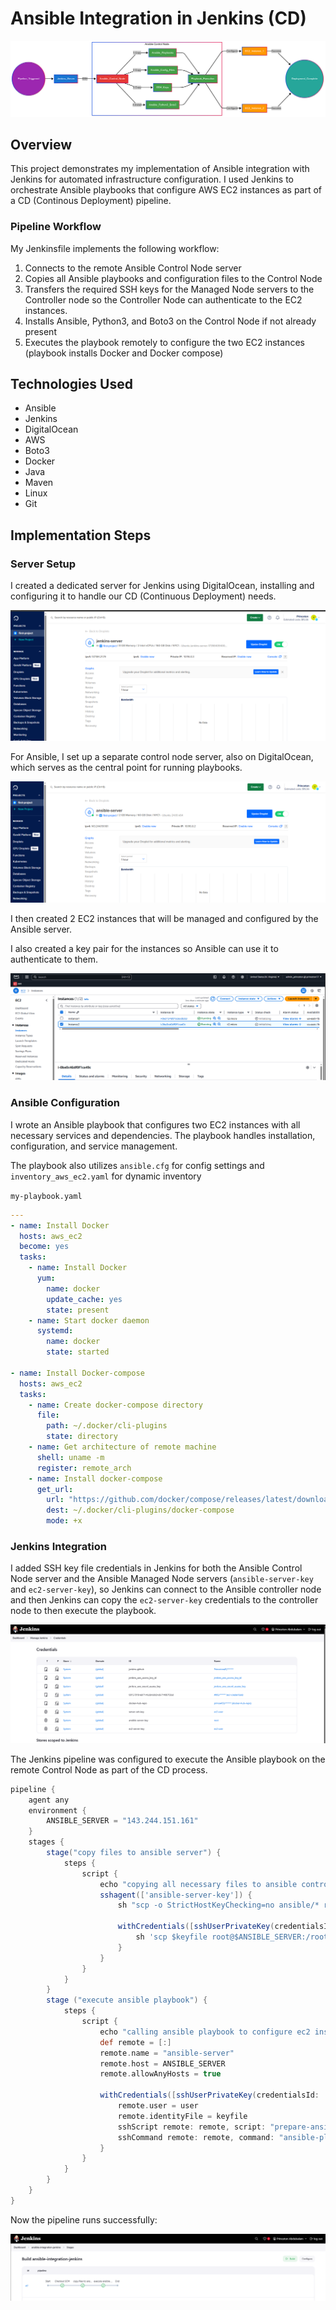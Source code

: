 # Ansible Integration in Jenkins (CD)

![diagram](https://github.com/Princeton45/ansible-jenkins-integration/blob/main/images/diagram.png)

## Overview

This project demonstrates my implementation of Ansible integration with Jenkins for automated infrastructure configuration. I used Jenkins to orchestrate Ansible playbooks that configure AWS EC2 instances as part of a CD (Continous Deployment) pipeline.

### Pipeline Workflow

My Jenkinsfile implements the following workflow:

1. Connects to the remote Ansible Control Node server
2. Copies all Ansible playbooks and configuration files to the Control Node
3. Transfers the required SSH keys for the Managed Node servers to the Controller node so the Controller Node can authenticate to the EC2 instances.
4. Installs Ansible, Python3, and Boto3 on the Control Node if not already present
5. Executes the playbook remotely to configure the two EC2 instances (playbook installs Docker and Docker compose)

## Technologies Used

- Ansible
- Jenkins
- DigitalOcean
- AWS
- Boto3
- Docker
- Java
- Maven
- Linux
- Git

## Implementation Steps


### Server Setup

I created a dedicated server for Jenkins using DigitalOcean, installing and configuring it to handle our CD (Continuous Deployment) needs.

![jenkins](https://github.com/Princeton45/ansible-jenkins-integration/blob/main/images/jenkins.png)

For Ansible, I set up a separate control node server, also on DigitalOcean, which serves as the central point for running playbooks.

![ansible-server](https://github.com/Princeton45/ansible-jenkins-integration/blob/main/images/ansible-server.png)

I then created 2 EC2 instances that will be managed and configured by the Ansible server.

I also created a key pair for the instances so Ansible can use it to authenticate to them.

![ec2](https://github.com/Princeton45/ansible-jenkins-integration/blob/main/images/ec2.png)


### Ansible Configuration

I wrote an Ansible playbook that configures two EC2 instances with all necessary services and dependencies. The playbook handles installation, configuration, and service management.

The playbook also utilizes `ansible.cfg` for config settings and `inventory_aws_ec2.yaml` for dynamic inventory

`my-playbook.yaml`
```yaml
---
- name: Install Docker
  hosts: aws_ec2
  become: yes
  tasks:
    - name: Install Docker
      yum:
        name: docker 
        update_cache: yes
        state: present
    - name: Start docker daemon
      systemd:
        name: docker
        state: started

- name: Install Docker-compose
  hosts: aws_ec2
  tasks:
    - name: Create docker-compose directory
      file:
        path: ~/.docker/cli-plugins
        state: directory
    - name: Get architecture of remote machine
      shell: uname -m
      register: remote_arch
    - name: Install docker-compose
      get_url: 
        url: "https://github.com/docker/compose/releases/latest/download/docker-compose-linux-{{ remote_arch.stdout }}"
        dest: ~/.docker/cli-plugins/docker-compose
        mode: +x
```

### Jenkins Integration

I added SSH key file credentials in Jenkins for both the Ansible Control Node server and the Ansible Managed Node servers (`ansible-server-key` and `ec2-server-key`), so Jenkins can connect to the Ansible controller node and then Jenkins can copy the `ec2-server-key` credentials to the controller node to then execute the playbook.

![ssh](https://github.com/Princeton45/ansible-jenkins-integration/blob/main/images/ssh.png)


The Jenkins pipeline was configured to execute the Ansible playbook on the remote Control Node as part of the CD process.

```groovy
pipeline {
    agent any
    environment {
        ANSIBLE_SERVER = "143.244.151.161"
    }
    stages {
        stage("copy files to ansible server") {
            steps {
                script {
                    echo "copying all necessary files to ansible control node"
                    sshagent(['ansible-server-key']) {
                        sh "scp -o StrictHostKeyChecking=no ansible/* root@${ANSIBLE_SERVER}:/root"

                        withCredentials([sshUserPrivateKey(credentialsId: 'ec2-server-key', keyFileVariable: 'keyfile', usernameVariable: 'user')]) {
                            sh 'scp $keyfile root@$ANSIBLE_SERVER:/root/ssh-key.pem'
                        }
                    }
                }
            }
        }
        stage ("execute ansible playbook") {
            steps {
                script {
                    echo "calling ansible playbook to configure ec2 instances"
                    def remote = [:]
                    remote.name = "ansible-server"
                    remote.host = ANSIBLE_SERVER
                    remote.allowAnyHosts = true

                    withCredentials([sshUserPrivateKey(credentialsId: 'ansible-server-key', keyFileVariable: 'keyfile', usernameVariable: 'user')]) {
                        remote.user = user 
                        remote.identityFile = keyfile
                        sshScript remote: remote, script: "prepare-ansible-server.sh"
                        sshCommand remote: remote, command: "ansible-playbook my-playbook.yaml"
                    }
                }
            }
        }
    }
}
```

Now the pipeline runs successfully:

![success1](https://github.com/Princeton45/ansible-jenkins-integration/blob/main/images/success1.png)


